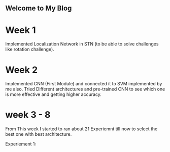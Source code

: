 ## Welcome to My Blog

# Week 1

 Implemented Localization Network in STN (to be able to solve challenges like rotation challenge).

# Week 2 

 Implemented CNN (First Module) and connected it to SVM implemented by me also.
 Tried Different architectures and pre-trained CNN to see which one is more effective and getting higher accuracy.

# week 3 - 8

 From This week I started to ran about 21 Experiemnt till now to select the best one with best architecture. 
 
 Experiement 1:

